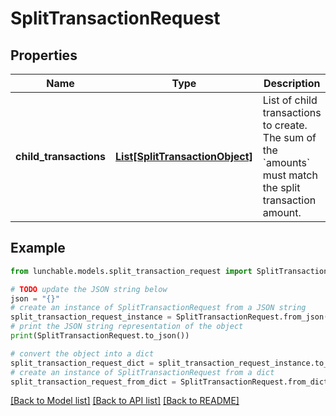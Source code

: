 # SplitTransactionRequest


## Properties

Name | Type | Description | Notes
------------ | ------------- | ------------- | -------------
**child_transactions** | [**List[SplitTransactionObject]**](SplitTransactionObject.md) | List of child transactions to create. The sum of the &#x60;amounts&#x60; must match the split transaction amount. | 

## Example

```python
from lunchable.models.split_transaction_request import SplitTransactionRequest

# TODO update the JSON string below
json = "{}"
# create an instance of SplitTransactionRequest from a JSON string
split_transaction_request_instance = SplitTransactionRequest.from_json(json)
# print the JSON string representation of the object
print(SplitTransactionRequest.to_json())

# convert the object into a dict
split_transaction_request_dict = split_transaction_request_instance.to_dict()
# create an instance of SplitTransactionRequest from a dict
split_transaction_request_from_dict = SplitTransactionRequest.from_dict(split_transaction_request_dict)
```
[[Back to Model list]](../README.md#documentation-for-models) [[Back to API list]](../README.md#documentation-for-api-endpoints) [[Back to README]](../README.md)


